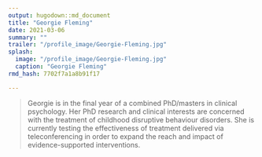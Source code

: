 ```yaml
---
output: hugodown::md_document
title: "Georgie Fleming"
date: 2021-03-06
summary: ""
trailer: "/profile_image/Georgie-Fleming.jpg"
splash:
  image: "/profile_image/Georgie-Fleming.jpg"
  caption: "Georgie Fleming"
rmd_hash: 7702f7a1a8b91f17

---
```


> Georgie is in the final year of a combined PhD/masters in clinical psychology. Her PhD research and clinical interests are concerned with the treatment of childhood disruptive behaviour disorders. She is currently testing the effectiveness of treatment delivered via teleconferencing in order to expand the reach and impact of evidence-supported interventions.

